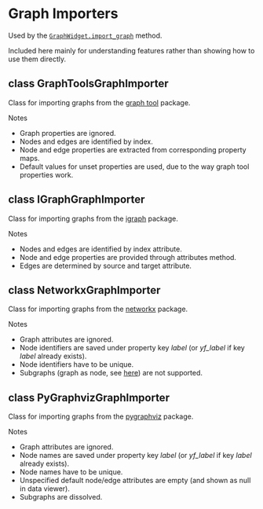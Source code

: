 # Graph Importers

Used by the [`GraphWidget.import_graph`](#import_graph_method) method.

Included here mainly for understanding features rather than showing how to use them directly.

## class GraphToolsGraphImporter

Class for importing graphs from the [graph tool](https://graph-tool.skewed.de/) package.

Notes

- Graph properties are ignored.
- Nodes and edges are identified by index.
- Node and edge properties are extracted from corresponding property maps.
- Default values for unset properties are used, due to the way graph tool properties work.

## class IGraphGraphImporter

Class for importing graphs from the [igraph](https://igraph.org/python/) package.

Notes

- Nodes and edges are identified by index attribute.
- Node and edge properties are provided through attributes method.
- Edges are determined by source and target attribute.

## class NetworkxGraphImporter

Class for importing graphs from the [networkx](https://networkx.org/) package.

Notes

- Graph attributes are ignored.
- Node identifiers are saved under property key *label* (or *yf_label* if key *label* already exists).
- Node identifiers have to be unique.
- Subgraphs (graph as node, see [here](https://networkx.org/documentation/stable/tutorial.html#using-the-graph-constructors)) are not supported.

## class PyGraphvizGraphImporter

Class for importing graphs from the [pygraphviz](https://pygraphviz.github.io/) package.

Notes

- Graph attributes are ignored.
- Node names are saved under property key *label* (or *yf_label* if key *label* already exists).
- Node names have to be unique.
- Unspecified default node/edge attributes are empty (and shown as null in data viewer).
- Subgraphs are dissolved.